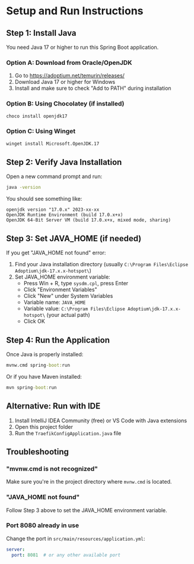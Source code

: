 # Setup and Run Instructions

## Step 1: Install Java

You need Java 17 or higher to run this Spring Boot application.

### Option A: Download from Oracle/OpenJDK
1. Go to https://adoptium.net/temurin/releases/
2. Download Java 17 or higher for Windows
3. Install and make sure to check "Add to PATH" during installation

### Option B: Using Chocolatey (if installed)
```cmd
choco install openjdk17
```

### Option C: Using Winget
```cmd
winget install Microsoft.OpenJDK.17
```

## Step 2: Verify Java Installation

Open a new command prompt and run:
```cmd
java -version
```

You should see something like:
```
openjdk version "17.0.x" 2023-xx-xx
OpenJDK Runtime Environment (build 17.0.x+x)
OpenJDK 64-Bit Server VM (build 17.0.x+x, mixed mode, sharing)
```

## Step 3: Set JAVA_HOME (if needed)

If you get "JAVA_HOME not found" error:

1. Find your Java installation directory (usually `C:\Program Files\Eclipse Adoptium\jdk-17.x.x-hotspot\`)
2. Set JAVA_HOME environment variable:
   - Press Win + R, type `sysdm.cpl`, press Enter
   - Click "Environment Variables"
   - Click "New" under System Variables
   - Variable name: `JAVA_HOME`
   - Variable value: `C:\Program Files\Eclipse Adoptium\jdk-17.x.x-hotspot\` (your actual path)
   - Click OK

## Step 4: Run the Application

Once Java is properly installed:

```cmd
mvnw.cmd spring-boot:run
```

Or if you have Maven installed:
```cmd
mvn spring-boot:run
```

## Alternative: Run with IDE

1. Install IntelliJ IDEA Community (free) or VS Code with Java extensions
2. Open this project folder
3. Run the `TraefikConfigApplication.java` file

## Troubleshooting

### "mvnw.cmd is not recognized"
Make sure you're in the project directory where `mvnw.cmd` is located.

### "JAVA_HOME not found"
Follow Step 3 above to set the JAVA_HOME environment variable.

### Port 8080 already in use
Change the port in `src/main/resources/application.yml`:
```yaml
server:
  port: 8081  # or any other available port
```